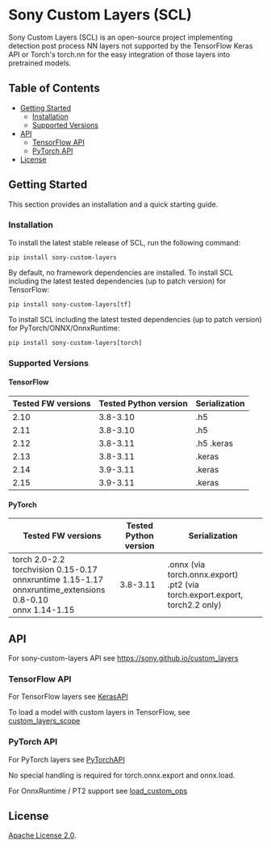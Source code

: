 # Sony Custom Layers (SCL)

Sony Custom Layers (SCL) is an open-source project implementing detection post process NN layers not supported by the TensorFlow Keras API or Torch's torch.nn for the easy integration of those layers into pretrained models.

## Table of Contents

- [Getting Started](#getting-started)
  - [Installation](#installation)
  - [Supported Versions](#supported-versions)
- [API](#api)
  - [TensorFlow API](#tensorflow-api)
  - [PyTorch API](#pytorch-api)
- [License](#license)


## Getting Started

This section provides an installation and a quick starting guide.

### Installation

To install the latest stable release of SCL, run the following command:
```
pip install sony-custom-layers
```
By default, no framework dependencies are installed.
To install SCL including the latest tested dependencies (up to patch version) for TensorFlow:
```
pip install sony-custom-layers[tf]
```
To install SCL including the latest tested dependencies (up to patch version) for PyTorch/ONNX/OnnxRuntime:
```
pip install sony-custom-layers[torch]
```
### Supported Versions

#### TensorFlow

| **Tested FW versions** | **Tested Python version** | **Serialization** |
|------------------------|---------------------------|-------------------|
| 2.10                   | 3.8-3.10                  | .h5               |
| 2.11                   | 3.8-3.10                  | .h5               |
| 2.12                   | 3.8-3.11                  | .h5  .keras       |
| 2.13                   | 3.8-3.11                  | .keras            |
| 2.14                   | 3.9-3.11                  | .keras            |
| 2.15                   | 3.9-3.11                  | .keras            |

#### PyTorch

| **Tested FW versions**                                                                                                   | **Tested Python version** | **Serialization**                                                               |
|--------------------------------------------------------------------------------------------------------------------------|---------------------------|---------------------------------------------------------------------------------|
| torch 2.0-2.2<br/>torchvision 0.15-0.17<br/>onnxruntime 1.15-1.17<br/>onnxruntime_extensions 0.8-0.10<br/>onnx 1.14-1.15 | 3.8-3.11                  | .onnx (via torch.onnx.export)<br/>.pt2 (via torch.export.export, torch2.2 only) |

## API
For sony-custom-layers API see https://sony.github.io/custom_layers

### TensorFlow API
For TensorFlow layers see
[KerasAPI](https://sony.github.io/custom_layers/sony_custom_layers/keras.html)

To load a model with custom layers in TensorFlow, see [custom_layers_scope](https://sony.github.io/custom_layers/sony_custom_layers/keras.html#custom_layers_scope)

### PyTorch API
For PyTorch layers see
[PyTorchAPI](https://sony.github.io/custom_layers/sony_custom_layers/pytorch.html)

No special handling is required for torch.onnx.export and onnx.load.

For OnnxRuntime / PT2 support see [load_custom_ops](https://sony.github.io/custom_layers/sony_custom_layers/pytorch.html#load_custom_ops) 

## License
[Apache License 2.0](LICENSE.md).


